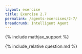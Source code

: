 ```yaml
---
layout: exercise
title: Exercise 2.7
permalink: /agents-exercises/2-7/
breadcrumb: Intelligent Agent
---
```


{% include mathjax_support %}

<div><i class="arrow-up" data-chapter="agents-exercises" data-exercise="ex_7" data-rating="0"></i></div>
{% include_relative question.md %}
